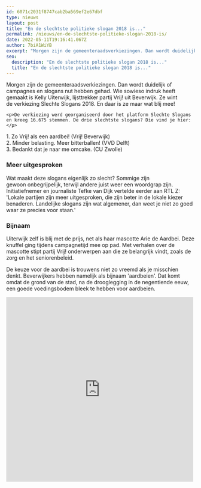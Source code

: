 ```yaml
---
id: 6071c2031f8747cab2ba569ef2e67dbf
type: nieuws
layout: post
title: "En de slechtste politieke slogan 2018 is..."
permalink: /nieuws/en-de-slechtste-politieke-slogan-2018-is/
date: 2022-05-11T19:16:41.067Z
author: 7biA1WiYB
excerpt: "Morgen zijn de gemeenteraadsverkiezingen. Dan wordt duidelijk of campagnes en slogans nut hebben gehad. Wie sowieso indruk heeft gemaakt is Kelly Uiterwijk, lijsttrekker partij Vrij! uit Beverwijk. Ze wint de verkiezing Slechte Slogans 2018. En daar is ze maar wat blij mee!  "
seo:
  description: "En de slechtste politieke slogan 2018 is..."
  title: "En de slechtste politieke slogan 2018 is..."
---
```

Morgen zijn de gemeenteraadsverkiezingen. Dan wordt duidelijk of campagnes en slogans nut hebben gehad. Wie sowieso indruk heeft gemaakt is Kelly Uiterwijk, lijsttrekker partij Vrij! uit Beverwijk. Ze wint de verkiezing Slechte Slogans 2018. En daar is ze maar wat blij mee!  

    <p>De verkiezing werd georganiseerd door het platform Slechte Slogans en kreeg 16.675 stemmen. De drie slechtste slogans? Die vind je hier:</p>
<p>1. Zo Vrij! als een aardbei! (Vrij! Beverwijk)<br>2. Minder belasting. Meer bitterballen! (VVD Delft)<br>3. Bedankt dat je naar me omcake. (CU Zwolle)</p>
<h3>Meer uitgesproken</h3>
<p>Wat maakt deze slogans eigenlijk zo slecht? Sommige zijn gewoon onbegrijpelijk, terwijl andere juist weer een woordgrap zijn. Initiatiefnemer en journaliste Tefke van Dijk vertelde eerder aan RTL Z: 'Lokale partijen zijn meer uitgesproken, die zijn beter in de lokale kiezer benaderen. Landelijke slogans zijn wat algemener, dan weet je niet zo goed waar ze precies voor staan.'</p>
<h3>Bijnaam</h3>
<p>Uiterwijk zelf is blij met de prijs, net als haar mascotte Arie de Aardbei. Deze knuffel ging tijdens campagnetijd mee op pad. Met verhalen over de mascotte stipt partij Vrij! onderwerpen aan die ze belangrijk vindt, zoals de zorg en het seniorenbeleid.</p>
<p>De keuze voor de aardbei is trouwens niet zo vreemd als je misschien denkt. Beverwijkers hebben namelijk als bijnaam 'aardbeien'. Dat komt omdat de grond van de stad, na de drooglegging in de negentiende eeuw, een goede voedingsbodem bleek te hebben voor aardbeien.</p>
<p><iframe allowtransparency="true" frameborder="0" height="492" scrolling="no" src="https://www.facebook.com/plugins/post.php?href=https%3A%2F%2Fwww.facebook.com%2Fvrijbeverwijk%2Fposts%2F1994735470743886&amp;width=500" width="500"></iframe></p>  
